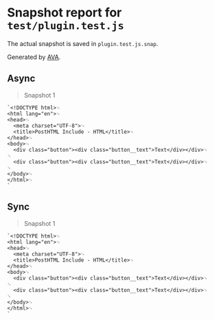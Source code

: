 # Snapshot report for `test/plugin.test.js`

The actual snapshot is saved in `plugin.test.js.snap`.

Generated by [AVA](https://ava.li).

## Async

> Snapshot 1

    `<!DOCTYPE html>␊
    <html lang="en">␊
    <head>␊
      <meta charset="UTF-8">␊
      <title>PostHTML Include - HTML</title>␊
    </head>␊
    <body>␊
      <div class="button"><div class="button__text">Text</div></div>␊
    ␊
      <div class="button"><div class="button__text">Text</div></div>␊
    ␊
    </body>␊
    </html>␊
    `

## Sync

> Snapshot 1

    `<!DOCTYPE html>␊
    <html lang="en">␊
    <head>␊
      <meta charset="UTF-8">␊
      <title>PostHTML Include - HTML</title>␊
    </head>␊
    <body>␊
      <div class="button"><div class="button__text">Text</div></div>␊
    ␊
      <div class="button"><div class="button__text">Text</div></div>␊
    ␊
    </body>␊
    </html>␊
    `
